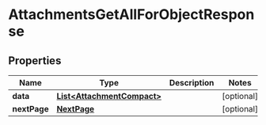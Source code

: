 

# AttachmentsGetAllForObjectResponse


## Properties

| Name | Type | Description | Notes |
|------------ | ------------- | ------------- | -------------|
|**data** | [**List&lt;AttachmentCompact&gt;**](AttachmentCompact.md) |  |  [optional] |
|**nextPage** | [**NextPage**](NextPage.md) |  |  [optional] |



